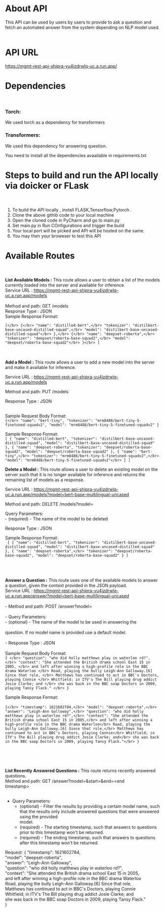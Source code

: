 # About API </br>

This API can be used by users by users to provide to ask a question and fetch an automated answer from the system depending on NLP model used.</br></br>

# API URL </br>

https://mgmt-rest-api-shipra-yu4izdrwlq-uc.a.run.app/

# Dependencies </br></br>

### Torch: 
We used torch as a dependency for transformers

### Transformers: 
We used this dependency for answering question.

You need to install all the dependencies avaailable in requirements.txt

# Steps to build and run the API locally via doicker or FLask</br></br>

1. To build the API locally , install FLASK,Tensorflow,Pytorch  .</br>
2. Clone the above githib code to your local machine
3. Open the cloned code in PyCharm and go to main.py
4. Set main.py in Run COnfigurations and trigger the build 
5. Your local port will be picked and API will be hosted on the same.
6. You may then your broweser to test this API 
  
# Available Routes</br></br>

<b>List Available Models :</b> This route allows a user to obtain a list of the models currently loaded into the server and available for inference.</br>
Service URL : https://mgmt-rest-api-shipra-yu4izdrwlq-uc.a.run.app/models   
</br>Method and path: GET /models</br>
Response Type : JSON</br>
Sample Response Format:</br>

`[</br>
    {</br>
        "name": "distilled-bert",</br>
         "tokenizer": "distilbert-base-uncased-distilled-squad",</br>
          "model": "distilbert-base-uncased-distilled-squad"</br>
    },</br>
    {</br>
         "name": "deepset-roberta",</br>
         "tokenizer": "deepset/roberta-base-squad2",</br>
         "model": "deepset/roberta-base-squad2"</br>
    }</br>
]`
</br></br></br>


<b>Add a Model :</b> This route allows a user to add a new model into the server and make it available for inference.</br>

Service URL : https://mgmt-rest-api-shipra-yu4izdrwlq-uc.a.run.app/models   </br>

Method and path: PUT /models</br>

Response Type : JSON</br></br>

Sample Request Body Format: </br>
    `{</br>
    "name": "bert-tiny",
    "tokenizer": "mrm8488/bert-tiny-5-finetuned-squadv2",
    "model": "mrm8488/bert-tiny-5-finetuned-squadv2"
    }`
    
Sample Response Format:</br>
    `[
        {
            "name": "distilled-bert",
            "tokenizer": "distilbert-base-uncased-distilled-squad",
            "model": "distilbert-base-uncased-distilled-squad"
        },
        {
            "name": "deepset-roberta",
            "tokenizer": "deepset/roberta-base-squad2",
            "model": "deepset/roberta-base-squad2"
        },
    {
        "name": "bert-tiny",</br>
        "tokenizer": "mrm8488/bert-tiny-5-finetuned-squadv2",</br>
        "model": "mrm8488/bert-tiny-5-finetuned-squadv2"</br>
    }
  ]`
    </br>

<b>Delete a Model :</b> This route allows a user to delete an existing model on the server such that it is no longer
available for inference and returns the remaining list of models as a response. </br>

Service URL : https://mgmt-rest-api-shipra-yu4izdrwlq-uc.a.run.app/models?model=bert-base-multilingual-uncased  </br>

Method and path: DELETE /models?model=<model name></br>

Query Parameters:</br> - <model name> (required) - The name of the model to be deleted</br>

Response Type : JSON</br>

Sample Response Format:</br>
   ` [
        {
            "name": "distilled-bert",
             "tokenizer": "distilbert-base-uncased-distilled-squad",
              "model": "distilbert-base-uncased-distilled-squad"
        },
        {
             "name": "deepset-roberta",</br>
             "tokenizer": "deepset/roberta-base-squad2",
             "model": "deepset/roberta-base-squad2"
        }
    ]`</br>
</br></br></br>

<b>Answer a Question :</b> This route uses one of the available models to answer a question, given the context provided in
the JSON payload.</br>
Service URL : https://mgmt-rest-api-shipra-yu4izdrwlq-uc.a.run.app/answer?model=bert-base-multilingual-uncased  </br>
</br>
    - Method and path: POST /answer?model=<model name></br>
</br>
    - Query Parameters:  
        - <model name> (optional) - The name of the model to be used in answering the</br>
</br>
question. If no model name is provided use a default model. </br>
</br>
    - Response Type : JSON</br>
</br>
Sample Request Body Format: </br>
    `{ </br>
            "question": "who did holly matthews play in waterloo rd?", </br>
            "context": "She attended the British drama school East 15 in 2005, </br>
            and left after winning a high-profile role in the BBC drama Waterloo </br>
            Road, playing the bully Leigh-Ann Galloway.[6] Since that role, </br>
            Matthews has continued to act in BBC's Doctors, playing Connie </br>
            Whitfield; in ITV's The Bill playing drug addict Josie Clarke; and </br>
            she was back in the BBC soap Doctors in 2009, playing Tansy Flack." </br>
    }` </br>

Sample Response Format:</br>
</br>
    `{</br>
            "timestamp": 1621602784,</br>
            "model": "deepset-roberta",</br>
            "answer": "Leigh-Ann Galloway",</br>
            "question": "who did holly matthews play in waterloo rd?",</br>
            "context": "She attended the British drama school East 15 in 2005,</br>
            and left after winning a high-profile role in the BBC drama Waterloo</br>
            Road, playing the bully Leigh-Ann Galloway.[6] Since that role,</br>
            Matthews has continued to act in BBC's Doctors, playing Connie</br>
            Whitfield; in ITV's The Bill playing drug addict Josie Clarke; and</br>
            she was back in the BBC soap Doctors in 2009, playing Tansy Flack."</br>
    }`

</br></br></br>

<b>List Recently Answered Questions :</b> This route returns recently answered questions.</br>
Method and path: GET /answer?model=<model name>&start=<start timestamp>&end=<end</br>
timestamp></br>
    </br>
   - Query Parameters:</br>
        - <model name> (optional) - Filter the results by providing a certain model name, such</br>
        that the results only include answered questions that were answered using the provided</br>
        model.</br>
       - <start timestamp> (required) - The starting timestamp, such that answers to questions</br>
          prior to this timestamp won't be returned.</br>
       - <end timestamp> (required) - The ending timestamp, such that answers to questions</br>
         after this timestamp won't be returned.</br>
     
Request:
          {
             "timestamp": 1621602784,</br>
             "model": "deepset-roberta",</br>
             "answer": "Leigh-Ann Galloway",</br>
             "question": "who did holly matthews play in waterloo rd?",</br>
             "context": "She attended the British drama school East 15 in 2005,</br>
                    and left after winning a high-profile role in the BBC drama Waterloo</br>
                    Road, playing the bully Leigh-Ann Galloway.[6] Since that role,</br>
                    Matthews has continued to act in BBC's Doctors, playing Connie</br>
                    Whitfield; in ITV's The Bill playing drug addict Josie Clarke; and</br>
                    she was back in the BBC soap Doctors in 2009, playing Tansy Flack."</br>
    }

</br></br></br>
